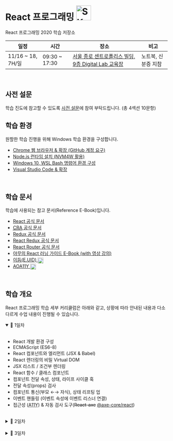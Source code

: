 # React 프로그래밍 <img src="https://upload.wikimedia.org/wikipedia/commons/thumb/b/b4/SK_logo.svg/326px-SK_logo.svg.png" alt="SK" height="46" />

React 프로그래밍 2020 학습 저장소

일정 | 시간 | 장소 | 비고
--- | --- | --- | ---
11/16 ~ 18, 7H/일 | 09:30 ~ 17:30 | [서울 종로 센트로폴리스 빌딩, 9층 Digital Lab 교육장](https://bit.ly/sk-sentro) | 노트북, 신분증 지참

<br/>

## 사전 설문

학습 진도에 참고할 수 있도록 [사전 설문](https://forms.gle/NQRn1us7HmBp8WoK8)에 참여 부탁드립니다. (총 4섹션 10문항)

## 학습 환경

원할한 학습 진행을 위해 Windows 학습 환경을 구성합니다.

- [Chrome 웹 브라우저 & 확장 (GitHub 계정 요구)](./configuration/chrome-extensions.md)
- [Node.js 런타임 설치 (NVM4W 활용)](./configuration/nvm-for-windows.md)
- [Windows 10, WSL Bash 명령어 환경 구성](./configuration/wsl-bash-command-env.md)
- [Visual Studio Code & 확장](./configuration/vscode-extensions.md)

<br/>

## 학습 문서

학습에 사용되는 참고 문서(Reference E-Book)입니다.

- [React 공식 문서](https://reactjs.org)
- [<abbr title="Create React App">CRA</abbr> 공식 문서](https://create-react-app.dev)
- [Redux 공식 문서](https://redux.js.org)
- [React Redux 공식 문서](https://react-redux.js.org)
- [React Router 공식 문서](https://reactrouter.com)
- [야무의 React 러닝 가이드 E-Book (with 영상 강의)](https://yamoo9.github.io/react-master)
- [이듬(E.UID) <img src="https://cdn.iconscout.com/icon/free/png-256/youtube-85-226402.png" title="유투브" alt="Youtube" height="18" valign="middle" />](https://youtube.com/이듬)
- [AOA11Y <img src="https://cdn.iconscout.com/icon/free/png-256/youtube-85-226402.png" title="유투브" alt="Youtube" height="18" valign="middle" />](https://youtube.com/aoa11y)

<br/>

## 학습 개요

React 프로그래밍 학습 세부 커리큘럼은 아래와 같고, 상황에 따라 안내된 내용과 다소 다르게 수업 내용이 진행될 수 있습니다.

<details open>
  <summary>🎯 1일차</summary>
  <br/>

  - React 개발 환경 구성
  - ECMAScript (ES6-8)
  - React 컴포넌트와 엘리먼트 (JSX & Babel)
  - React 렌더링의 비밀 Virtual DOM
  - JSX 리스트 / 조건부 렌더링
  - React 함수 / 클래스 컴포넌트
  - 컴포넌트 전달 속성, 상태, 라이프 사이클 훅
  - 전달 속성(props) 검사
  - 컴포넌트 통신(부모 ←→ 자식), 상태 리프팅 업
  - 이벤트 핸들링 (이벤트 속성에 이벤트 리스너 연결)
  - 접근성 (<abbr title="Accessibility">A11Y</abbr>) & 자동 검사 도구(<del>React-axe</del> [@axe-core/react](https://www.npmjs.com/package/@axe-core/react))
</details>

<br/>

<details>
  <summary>🎯 2일차</summary>
  <br/>

  - React 고차 컴포넌트 (HOC)
  - React 컨텍스트(Context) API
  - React 훅(Hooks)
  - React 폼(Form) 컨트롤
  - React 유닛 테스트 디버깅
  - CSS, Sass 모듈
  - classNames() 유틸리티 모듈 활용
  - Styled Components 라이브러리
  - 절대경로 임포트(jsconfig.json)
  - SVG 이미지 스타일링 & 애니메이션
  - Craco 설정 덮어쓰기
</details>

<br/>

<details>
  <summary>🎯 3일차</summary>
  <br/>

  - React Router 라이브러리
  - React Router 컴포넌트
  - 중첩, 보호된 라우팅
  - React + Hooks으로 상태 관리
  - Redux 라이브러리
  - Redux 상태 공유 패턴
  - React Redux 라이브러리
  - 스토어, 리듀서 함수
  - 리듀서 병합
  - 액션, 액션 크리에이터 활용
  - 배포
</details>

<br/>